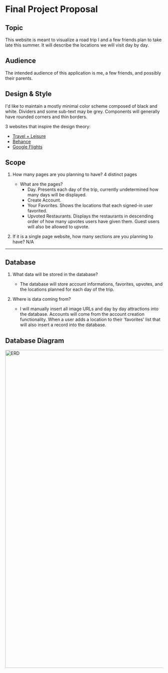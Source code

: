 # Final Project Proposal

## Topic

This website is meant to visualize a road trip I and a few friends plan to take late this summer. It will describe the locations we will visit day by day.

## Audience

The intended audience of this application is me, a few friends, and possibly their parents.

## Design & Style

I'd like to maintain a mostly minimal color scheme composed of black and white. Dividers and some sub-text may be grey. Components will generally have rounded corners and thin borders.

3 websites that inspire the design theory:

- [Travel + Leisure](<https://www.travelandleisure.com>)
- [Behance](<https://www.behance.net>)
- [Google Flights](<https://www.google.com/travel/flights>)

## Scope

1. How many pages are you planning to have? 4 distinct pages
   - What are the pages?
      - Day. Presents each day of the trip, currently undetermined how many days will be displayed.
      - Create Account.
      - Your Favorites. Shows the locations that each signed-in user favorited.
      - Upvoted Restaurants. Displays the restaurants in descending order of how many upvotes users have given them. Guest users will also be allowed to upvote.
  
2. If it is a single page website, how many sections are you planning to have? N/A

---

## Database

1. What data will be stored in the database?
   - The database will store account informations, favorites, upvotes, and the locations planned for each day of the trip.

2. Where is data coming from?
   - I will manually insert all image URLs and day by day attractions into the database. Accounts will come from the account creation functionality. When a user adds a location to their 'favorites' list that will also insert a record into the database.

## Database Diagram

<img width="1015" alt="ERD" src="https://user-images.githubusercontent.com/46798485/118374467-0f721a00-b571-11eb-8c16-20b9bc49ad2b.png">
